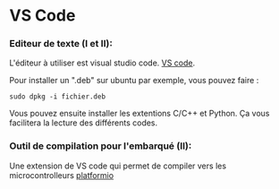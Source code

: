 # VS Code

### Editeur de texte (I et II):
L'éditeur à utiliser est visual studio code.
[VS code](https://code.visualstudio.com/).

Pour installer un ".deb" sur ubuntu par exemple, vous pouvez faire :

    sudo dpkg -i fichier.deb

Vous pouvez ensuite installer les extentions C/C++ et Python. Ça vous facilitera la lecture des différents codes.

### Outil de compilation pour l'embarqué (II):
Une extension de VS code qui permet de compiler vers les microcontrolleurs
[platformio](https://platformio.org/install/ide?install=vscode)